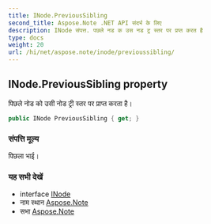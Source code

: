 ```yaml
---
title: INode.PreviousSibling
second_title: Aspose.Note .NET API संदर्भ के लिए
description: INode संपत्त. पछले नड क उस नड ट्र स्तर पर प्रप्त करत है
type: docs
weight: 20
url: /hi/net/aspose.note/inode/previoussibling/
---
```

## INode.PreviousSibling property

पिछले नोड को उसी नोड ट्री स्तर पर प्राप्त करता है।

```csharp
public INode PreviousSibling { get; }
```

### संपत्ति मूल्य

पिछला भाई।

### यह सभी देखें

* interface [INode](../)
* नाम स्थान [Aspose.Note](../../inode/)
* सभा [Aspose.Note](../../../)


